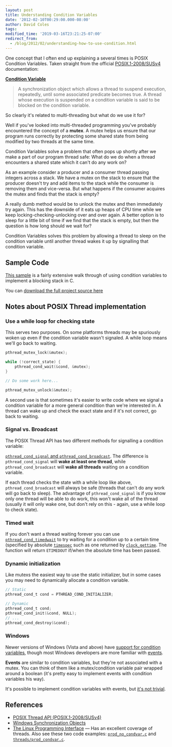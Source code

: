 ```yaml
---
layout: post
title: Understanding Condition Variables
date: '2012-02-10T00:29:00.000-08:00'
author: David Coles
tags: 
modified_time: '2019-03-16T23:21:25-07:00'
redirect_from:
  - /blog/2012/02/understanding-how-to-use-condition.html
---
```


One concept that I often end up explaining a several times is
POSIX Condition Variables. Taken straight from the official
[POSIX.1-2008/SUSv4](http://pubs.opengroup.org/onlinepubs/9699919799/)
documentation:

[**Condition Variable**](http://pubs.opengroup.org/onlinepubs/9699919799/basedefs/V1_chap03.html#tag_03_107)

> A synchronization object which allows a thread to suspend execution,
> repeatedly, until some associated predicate becomes true. A thread whose
> execution is suspended on a condition variable is said to be blocked on the
> condition variable.

So clearly it's related to multi-threading but what do we use it for?

Well if you've looked into multi-threaded programming you've probably
encountered the concept of a **mutex**. A mutex helps us ensure that our program
runs correctly by protecting some shared state from being modified by
two threads at the same time.

Condition Variables solve a problem that often pops up shortly after we make a
part of our program thread safe: What do we do when a thread encounters a
shared state which it can't do any work on?

As an example consider a producer and a consumer thread passing integers across
a stack. We have a mutex on the stack to ensure that the producer doesn't try
and add items to the stack while the consumer is removing them and vice-versa.
But what happens if the consumer acquires the mutex and finds that the stack is empty?

A really dumb method would be to unlock the mutex and then immediately try again.
This has the downside of it eats up heaps of CPU time while we keep
locking-checking-unlocking over and over again. A better option is to sleep for
a little bit of time if we find that the stack is empty, but then the question
is how long should we wait for?

Condition Variables solves this problem by allowing a thread to sleep on the
condition variable until another thread wakes it up by signalling that
condition variable.

## Sample Code

[This sample](http://bazaar.launchpad.net/~dcoles/+junk/condition-example/view/head:/src/condition_example.c)
is a fairly extensive walk through of using condition variables to implement
a blocking stack in C.
 
You can [download the full project source here](https://code.launchpad.net/~dcoles/+junk/condition-example)
 
## Notes about POSIX Thread implementation
 
### Use a while loop for checking state
 
This serves two purposes. On some platforms threads may be spuriously woken up
even if the condition variable wasn't signaled. A while loop means we'll go
back to waiting.
 
```c
pthread_mutex_lock(&mutex);

while (!correct_state) {
    pthread_cond_wait(&cond, &mutex);
}

// Do some work here...

pthread_mutex_unlock(&mutex);
```

A second use is that sometimes it's easier to write code where we signal a
condition variable for a more general condition than we're interested in.
A thread can wake up and check the exact state and if it's not correct, go back
to waiting.

### Signal vs. Broadcast

The POSIX Thread API has two different methods for signalling a condition variable:
 
[`pthread_cond_signal` and `pthread_cond_broadcast`](http://pubs.opengroup.org/onlinepubs/9699919799/functions/pthread_cond_broadcast.html).
The difference is `pthread_cond_signal` will **wake at least one thread**,
while `pthread_cond_broadcast` will **wake all threads** waiting on a
condition variable.

If each thread checks the state with a while loop like above,
`pthread_cond_broadcast` will always be safe (threads that can't do any work
will go back to sleep). The advantage of `pthread_cond_signal` is if you know
only one thread will be able to do work, this won't wake all of the thread
(usually it will only wake one, but don't rely on this - again, use a while
loop to check state).

### Timed wait

If you don't want a thread waiting forever you can use
[`pthread_cond_timedwait`](http://pubs.opengroup.org/onlinepubs/9699919799/functions/pthread_cond_timedwait.html)
to try waiting for a condition up to a certain time (specified by absolute
[`timespec`](http://pubs.opengroup.org/onlinepubs/9699919799/basedefs/time.h.html)
such as one returned by
[`clock_gettime`](http://pubs.opengroup.org/onlinepubs/9699919799/functions/clock_getres.html).
The function will return `ETIMEDOUT` if/when the absolute time has been passed.

### Dynamic initialization

Like mutexs the easiest way to use the static initializer, but in some cases
you may need to dynamically allocate a condition variable.

```c
// Static
pthread_cond_t cond = PTHREAD_COND_INITIALIZER;

// Dynamic
pthread_cond_t cond;
pthread_cond_init(&cond, NULL);
// ...
pthread_cond_destroy(&cond);
```

### Windows

Newer versions of Windows (Vista and above) have
[support for condition variables](http://msdn.microsoft.com/en-us/library/windows/desktop/ms682052(v=vs.85).aspx),
though most Windows developers are more familiar with
[events](http://msdn.microsoft.com/en-us/library/windows/desktop/ms682655(v=vs.85).aspx).

**Events** are similar to condition variables, but they're not associated with
a mutex. You can think of them like a mutex/condition variable pair wrapped
around a boolean (it's pretty easy to implement events with condition variables
his way).

It's possible to implement condition variables with events, but
[it's not trivial](https://github.com/pocoproject/poco/blob/2731c5fcfa38bff13a429ea7a3d9993138c51eae/Foundation/include/Poco/Condition.h).

## References

- [POSIX Thread API (POSIX.1-2008/SUSv4)](http://pubs.opengroup.org/onlinepubs/9699919799/functions/V2_chap02.html#tag_15_09)
- [Windows Synchronization Objects](http://msdn.microsoft.com/en-us/library/windows/desktop/ms686364(v=vs.85).aspx)
- [The Linux Programming Interface](http://man7.org/tlpi/) &mdash; Has an excellent coverage of threads.
    Also see these two code examples: [`prod_no_condvar.c`](http://man7.org/tlpi/code/online/dist/threads/prod_no_condvar.c.html)
    and [`threads/prod_condvar.c`](http://man7.org/tlpi/code/online/dist/threads/prod_condvar.c.html).
